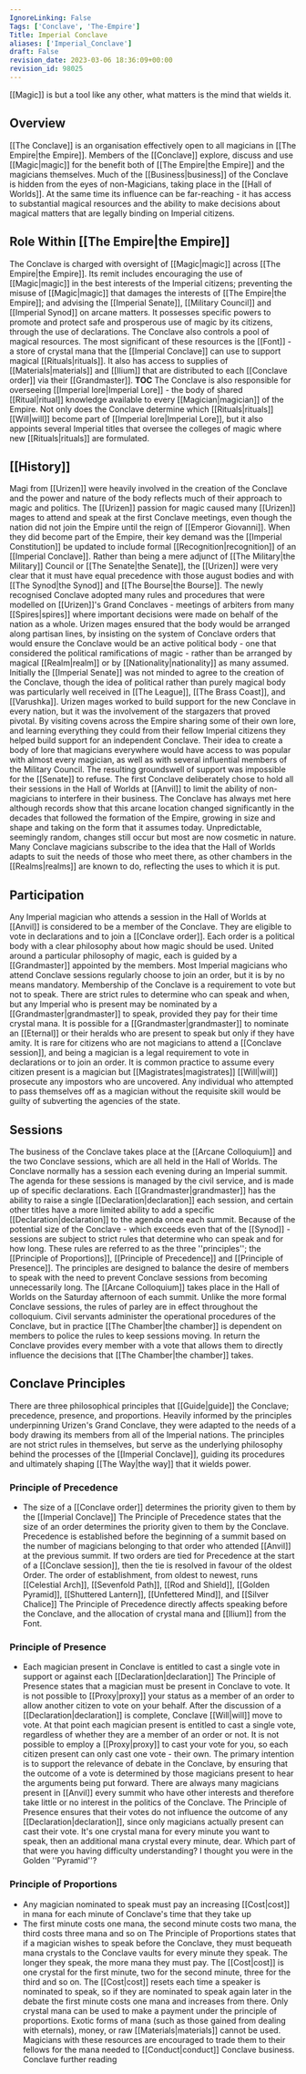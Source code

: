 ```yaml
---
IgnoreLinking: False
Tags: ['Conclave', 'The-Empire']
Title: Imperial Conclave
aliases: ['Imperial_Conclave']
draft: False
revision_date: 2023-03-06 18:36:09+00:00
revision_id: 98025
---
```


[[Magic]] is but a tool like any other, what matters is the mind that wields it.
## Overview
[[The Conclave]] is an organisation effectively open to all magicians in [[The Empire|the Empire]]. Members of the [[Conclave]] explore, discuss and use [[Magic|magic]] for the benefit both of [[The Empire|the Empire]] and the magicians themselves. Much of the [[Business|business]] of the Conclave is hidden from the eyes of non-Magicians, taking place in the [[Hall of Worlds]]. At the same time its influence can be far-reaching - it has access to substantial magical resources and the ability to make decisions about magical matters that are legally binding on Imperial citizens.
## Role Within [[The Empire|the Empire]]
The Conclave is charged with oversight of [[Magic|magic]] across [[The Empire|the Empire]]. Its remit includes encouraging the use of [[Magic|magic]] in the best interests of the Imperial citizens; preventing the misuse of [[Magic|magic]] that damages the interests of [[The Empire|the Empire]]; and advising the [[Imperial Senate]], [[Military Council]] and [[Imperial Synod]] on arcane matters.
It possesses specific powers to promote and protect safe and prosperous use of magic by its citizens, through the use of declarations. The Conclave also controls a pool of magical resources. The most significant of these resources is the [[Font]] - a store of crystal mana that the [[Imperial Conclave]] can use to support magical [[Rituals|rituals]]. It also has access to supplies of [[Materials|materials]] and [[Ilium]] that are distributed to each [[Conclave order]] via their [[Grandmaster]].
__TOC__
The Conclave is also responsible for overseeing [[Imperial lore|Imperial Lore]] - the body of shared [[Ritual|ritual]] knowledge available to every [[Magician|magician]] of the Empire. Not only does the Conclave determine which [[Rituals|rituals]] [[Will|will]] become part of [[Imperial lore|Imperial Lore]], but it also appoints several Imperial titles that oversee the colleges of magic where new [[Rituals|rituals]] are formulated.
## [[History]]
Magi from [[Urizen]] were heavily involved in the creation of the Conclave and the power and nature of the body reflects much of their approach to magic and politics. The [[Urizen]] passion for magic caused many [[Urizen]] mages to attend and speak at the first Conclave meetings, even though the nation did not join the Empire until the reign of [[Emperor Giovanni]]. When they did become part of the Empire, their key demand was the [[Imperial Constitution]] be updated to include formal [[Recognition|recognition]] of an [[Imperial Conclave]]. Rather than being a mere adjunct of [[The Military|the Military]] Council or [[The Senate|the Senate]], the [[Urizen]] were very clear that it must have equal precedence with those august bodies and with [[The Synod|the Synod]] and [[The Bourse|the Bourse]]. 
The newly recognised Conclave adopted many rules and procedures that were modelled on [[Urizen]]'s Grand Conclaves - meetings of arbiters from many [[Spires|spires]] where important decisions were made on behalf of the nation as a whole. Urizen mages ensured that the body would be arranged along partisan lines, by insisting on the system of Conclave orders that would ensure the Conclave would be an active political body - one that considered the political ramifications of magic - rather than be arranged by magical [[Realm|realm]] or by [[Nationality|nationality]] as many assumed.
Initially the [[Imperial Senate]] was not minded to agree to the creation of the Conclave, though the idea of political rather than purely magical body was particularly well received in [[The League]], [[The Brass Coast]], and [[Varushka]]. Urizen mages worked to build support for the new Conclave in every nation, but it was the involvement of the stargazers that proved pivotal. By visiting covens across the Empire sharing some of their own lore, and learning everything they could from their fellow Imperial citizens they helped build support for an independent Conclave. Their idea to create a body of lore that magicians everywhere would have access to was popular with almost every magician, as well as with several influential members of the Military Council. The resulting groundswell of support was impossible for the [[Senate]] to refuse.
The first Conclave deliberately chose to hold all their sessions in the Hall of Worlds at [[Anvil]] to limit the ability of non-magicians to interfere in their business. The Conclave has always met here although records show that this arcane location changed significantly in the decades that followed the formation of the Empire, growing in size and shape and taking on the form that it assumes today. Unpredictable, seemingly random, changes still occur but most are now cosmetic in nature. Many Conclave magicians subscribe to the idea that the Hall of Worlds adapts to suit the needs of those who meet there, as other chambers in the [[Realms|realms]] are known to do, reflecting the uses to which it is put.
## Participation
Any Imperial magician who attends a session in the Hall of Worlds at [[Anvil]] is considered to be a member of the Conclave. They are eligible to vote in declarations and to join a [[Conclave order]]. Each order is a political body with a clear philosophy about how magic should be used. United around a particular philosophy of magic, each is guided by a [[Grandmaster]] appointed by the members. Most Imperial magicians who attend Conclave sessions regularly choose to join an order, but it is by no means mandatory.
Membership of the Conclave is a requirement to vote but not to speak. There are strict rules to determine who can speak and when, but any Imperial who is present may be nominated by a [[Grandmaster|grandmaster]] to speak, provided they pay for their time crystal mana. It is possible for a [[Grandmaster|grandmaster]] to nominate an [[Eternal]] or their heralds who are present to speak but only if they have amity.
It is rare for citizens who are not magicians to attend a [[Conclave session]], and being a magician is a legal requirement to vote in declarations or to join an order. It is common practice to assume every citizen present is a magician but [[Magistrates|magistrates]] [[Will|will]] prosecute any impostors who are uncovered. Any individual who attempted to pass themselves off as a magician without the requisite skill would be guilty of subverting the agencies of the state. 
## Sessions
The business of the Conclave takes place at the [[Arcane Colloquium]] and the two Conclave sessions, which are all held in the Hall of Worlds. The Conclave normally has a session each evening during an Imperial summit. The agenda for these sessions is managed by the civil service, and is made up of specific declarations. Each [[Grandmaster|grandmaster]] has the ability to raise a single [[Declaration|declaration]] each session, and certain other titles have a more limited ability to add a specific [[Declaration|declaration]] to the agenda once each summit.
Because of the potential size of the Conclave - which exceeds even that of the [[Synod]] - sessions are subject to strict rules that determine who can speak and for how long. These rules are referred to as the three ''principles''; the [[Principle of Proportions]], [[Principle of Precedence]] and [[Principle of Presence]]. The principles are designed to balance the desire of members to speak with the need to prevent Conclave sessions from becoming unnecessarily long.
The [[Arcane Colloquium]] takes place in the Hall of Worlds on the Saturday afternoon of each summit. Unlike the more formal Conclave sessions, the rules of parley are in effect throughout the colloquium.
Civil servants administer the operational procedures of the Conclave, but in practice [[The Chamber|the chamber]] is dependent on members to police the rules to keep sessions moving. In return the Conclave provides every member with a vote that allows them to directly influence the decisions that [[The Chamber|the chamber]] takes.
## Conclave Principles
There are three philosophical principles that [[Guide|guide]] the Conclave; precedence, presence, and proportions. Heavily informed by the principles underpinning Urizen's Grand Conclave, they were adapted to the needs of a body drawing its members from all of the Imperial nations. The principles are not strict rules in themselves, but serve as the underlying philosophy behind the processes of the [[Imperial Conclave]], guiding its procedures and ultimately shaping [[The Way|the way]] that it wields power.
### Principle of Precedence
* The size of a [[Conclave order]] determines the priority given to them by the [[Imperial Conclave]]
The Principle of Precedence states that the size of an order determines the priority given to them by the Conclave. Precedence is established before the beginning of a summit based on the number of magicians belonging to that order who attended [[Anvil]] at the previous summit.
If two orders are tied for Precedence at the start of a [[Conclave session]], then the tie is resolved in favour of the oldest Order. The order of establishment, from oldest to newest, runs [[Celestial Arch]], [[Sevenfold Path]], [[Rod and Shield]], [[Golden Pyramid]], [[Shuttered Lantern]], [[Unfettered Mind]], and [[Silver Chalice]]
The Principle of Precedence directly affects speaking before the Conclave, and the allocation of crystal mana and [[Ilium]] from the Font.
### Principle of Presence
* Each magician present in Conclave is entitled to cast a single vote in support or against each [[Declaration|declaration]]
The Principle of Presence states that a magician must be present in Conclave to vote. It is not possible to [[Proxy|proxy]] your status as a member of an order to allow another citizen to vote on your behalf. After the discussion of a [[Declaration|declaration]] is complete, Conclave [[Will|will]] move to vote. At that point each magician present is entitled to cast a single vote, regardless of whether they are a member of an order or not. It is not possible to employ a [[Proxy|proxy]] to cast your vote for you, so each citizen present can only cast one vote - their own.
The primary intention is to support the relevance of debate in the Conclave, by ensuring that the outcome of a vote is determined by those magicians present to hear the arguments being put forward. There are always many magicians present in [[Anvil]] every summit who have other interests and therefore take little or no interest in the politics of the Conclave. The Principle of Presence ensures that their votes do not influence the outcome of any [[Declaration|declaration]], since only magicians actually present can cast their vote.
It's one crystal mana for every minute you want to speak, then an additional mana crystal every minute, dear. Which part of that were you having difficulty understanding? I thought you were in the Golden ''Pyramid''?
### Principle of Proportions
* Any magician nominated to speak must pay an increasing [[Cost|cost]] in mana for each minute of Conclave's time that they take up
* The first minute costs one mana, the second minute costs two mana, the third costs three mana and so on
The Principle of Proportions states that if a magician wishes to speak before the Conclave, they must bequeath mana crystals to the Conclave vaults for every minute they speak. The longer they speak, the more mana they must pay. 
The [[Cost|cost]] is one crystal for the first minute, two for the second minute, three for the third and so on. The [[Cost|cost]] resets each time a speaker is nominated to speak, so if they are nominated to speak again later in the debate the first minute costs one mana and increases from there.
Only crystal mana can be used to make a payment under the principle of proportions. Exotic forms of mana (such as those gained from dealing with eternals), money, or raw [[Materials|materials]] cannot be used. Magicians with these resources are encouraged to trade them to their fellows for the mana needed to [[Conduct|conduct]] Conclave business.
Conclave further reading